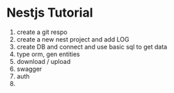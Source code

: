 # Nestjs Tutorial

1. create a git respo
2. create a new nest project and add LOG
3. create DB and connect and use basic sql to get data
4. type orm, gen entities
5. download / upload
6. swagger
7. auth
8. 
